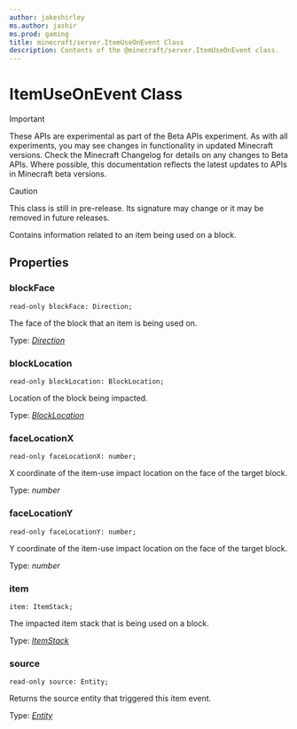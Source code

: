 ```yaml
---
author: jakeshirley
ms.author: jashir
ms.prod: gaming
title: minecraft/server.ItemUseOnEvent Class
description: Contents of the @minecraft/server.ItemUseOnEvent class.
---
```

# ItemUseOnEvent Class
>[!IMPORTANT]
>These APIs are experimental as part of the Beta APIs experiment. As with all experiments, you may see changes in functionality in updated Minecraft versions. Check the Minecraft Changelog for details on any changes to Beta APIs. Where possible, this documentation reflects the latest updates to APIs in Minecraft beta versions.

> [!CAUTION]
> This class is still in pre-release.  Its signature may change or it may be removed in future releases.

Contains information related to an item being used on a block.

## Properties

### **blockFace**
`read-only blockFace: Direction;`

The face of the block that an item is being used on.

Type: [*Direction*](Direction.md)

### **blockLocation**
`read-only blockLocation: BlockLocation;`

Location of the block being impacted.

Type: [*BlockLocation*](BlockLocation.md)

### **faceLocationX**
`read-only faceLocationX: number;`

X coordinate of the item-use impact location on the face of the target block.

Type: *number*

### **faceLocationY**
`read-only faceLocationY: number;`

Y coordinate of the item-use impact location on the face of the target block.

Type: *number*

### **item**
`item: ItemStack;`

The impacted item stack that is being used on a block.

Type: [*ItemStack*](ItemStack.md)

### **source**
`read-only source: Entity;`

Returns the source entity that triggered this item event.

Type: [*Entity*](Entity.md)


